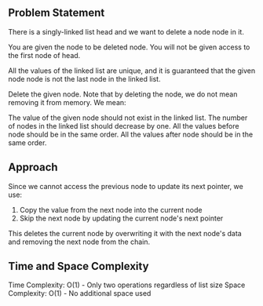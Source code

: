 Problem Statement
------------------
There is a singly-linked list head and we want to delete a node node in it.

You are given the node to be deleted node. You will not be given access to the first node of head.

All the values of the linked list are unique, and it is guaranteed that the given node node is not the last node in the linked list.

Delete the given node. Note that by deleting the node, we do not mean removing it from memory. We mean:

The value of the given node should not exist in the linked list.
The number of nodes in the linked list should decrease by one.
All the values before node should be in the same order.
All the values after node should be in the same order.

Approach
--------------------
Since we cannot access the previous node to update its next pointer, we use:

1. Copy the value from the next node into the current node
2. Skip the next node by updating the current node's next pointer

This deletes the current node by overwriting it with the next node's data and removing the next node from the chain.

Time and Space Complexity
-------------------------
Time Complexity: O(1) - Only two operations regardless of list size
Space Complexity: O(1) - No additional space used

